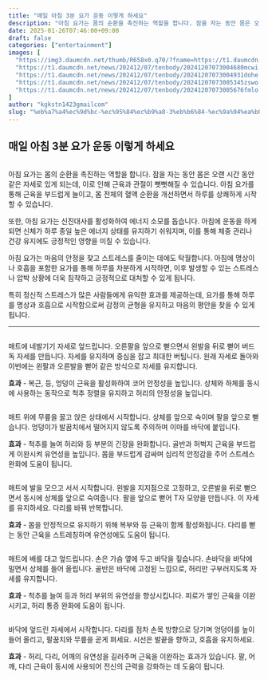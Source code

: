```yaml
---
title: "매일 아침 3분 요가 운동 이렇게 하세요"
description: "아침 요가는 몸의 순환을 촉진하는 역할을 합니다. 잠을 자는 동안 몸은 오랜 시간 동안 같은 자세로 있게 되는데, 이로 인해 근육과 관절이 뻣뻣해질 수 있습니다. 아침 요가를 통해 근육을 부드럽게 늘이고, 몸 전체의 혈액 순환을 개선하면서 하루를 상쾌하게 시작할 수 있"
date: 2025-01-26T07:46:00+09:00
draft: false
categories: ["entertainment"]
images: [
  "https://img3.daumcdn.net/thumb/R658x0.q70/?fname=https://t1.daumcdn.net/news/202412/07/tenbody/20241207073004421xtmy.jpg"
  "https://t1.daumcdn.net/news/202412/07/tenbody/20241207073004680mcwi.gif"
  "https://t1.daumcdn.net/news/202412/07/tenbody/20241207073004931dohe.gif"
  "https://t1.daumcdn.net/news/202412/07/tenbody/20241207073005345zswo.gif"
  "https://t1.daumcdn.net/news/202412/07/tenbody/20241207073005676fmlo.gif"
]
author: "kgkstn1423gmailcom"
slug: "%eb%a7%a4%ec%9d%bc-%ec%95%84%ec%b9%a8-3%eb%b6%84-%ec%9a%94%ea%b0%80-%ec%9a%b4%eb%8f%99-%ec%9d%b4%eb%a0%87%ea%b2%8c-%ed%95%98%ec%84%b8%ec%9a%94"
---
```


<h2 >매일 아침 3분 요가 운동 이렇게 하세요</h2> <figure ><img src="https://img3.daumcdn.net/thumb/R658x0.q70/?fname=https://t1.daumcdn.net/news/202412/07/tenbody/20241207073004421xtmy.jpg" alt=""/></figure> <p>아침 요가는 몸의 순환을 촉진하는 역할을 합니다. 잠을 자는 동안 몸은 오랜 시간 동안 같은 자세로 있게 되는데, 이로 인해 근육과 관절이 뻣뻣해질 수 있습니다. 아침 요가를 통해 근육을 부드럽게 늘이고, 몸 전체의 혈액 순환을 개선하면서 하루를 상쾌하게 시작할 수 있습니다.</p> <p>또한, 아침 요가는 신진대사를 활성화하여 에너지 소모를 돕습니다. 아침에 운동을 하게 되면 신체가 하루 종일 높은 에너지 상태를 유지하기 쉬워지며, 이를 통해 체중 관리나 건강 유지에도 긍정적인 영향을 미칠 수 있습니다.</p> <p>아침 요가는 마음의 안정을 찾고 스트레스를 줄이는 데에도 탁월합니다. 아침에 명상이나 호흡을 포함한 요가를 통해 하루를 차분하게 시작하면, 이후 발생할 수 있는 스트레스나 압박 상황에 더욱 침착하고 긍정적으로 대처할 수 있게 됩니다.</p> <p>특히 정신적 스트레스가 많은 사람들에게 유익한 효과를 제공하는데, 요가를 통해 하루를 명상과 호흡으로 시작함으로써 감정의 균형을 유지하고 마음의 평안을 찾을 수 있게 됩니다.</p> <hr /> <figure ><img src="https://t1.daumcdn.net/news/202412/07/tenbody/20241207073004680mcwi.gif" alt=""/></figure> <p>매트에 네발기기 자세로 엎드립니다. 오른팔을 앞으로 뻗으면서 왼발을 뒤로 뻗어 버드독 자세를 만듭니다. 자세를 유지하며 중심을 잡고 최대한 버팁니다. 원래 자세로 돌아와 이번에는 왼팔과 오른발을 뻗어 같은 방식으로 자세를 유지합니다.</p> <p><strong>효과</strong> - 복근, 등, 엉덩이 근육을 활성화하여 코어 안정성을 높입니다. 상체와 하체를 동시에 사용하는 동작으로 척추 정렬을 유지하고 허리의 안정성을 높입니다.</p> <figure ><img src="https://t1.daumcdn.net/news/202412/07/tenbody/20241207073004931dohe.gif" alt=""/></figure> <p>매트 위에 무릎을 꿇고 앉은 상태에서 시작합니다. 상체를 앞으로 숙이며 팔을 앞으로 뻗습니다. 엉덩이가 발꿈치에서 떨어지지 않도록 주의하며 이마를 바닥에 붙입니다.</p> <p><strong>효과</strong> - 척추를 늘여 허리와 등 부분의 긴장을 완화합니다. 골반과 허벅지 근육을 부드럽게 이완시켜 유연성을 높입니다. 몸을 부드럽게 감싸며 심리적 안정감을 주어 스트레스 완화에 도움이 됩니다.</p> <figure ><img src="https://t1.daumcdn.net/news/202412/07/tenbody/20241207073005345zswo.gif" alt=""/></figure> <p>매트에 발을 모으고 서서 시작합니다. 왼발을 지지점으로 고정하고, 오른발을 뒤로 뻗으면서 동시에 상체를 앞으로 숙여줍니다. 팔을 앞으로 뻗어 T자 모양을 만듭니다. 이 자세를 유지하세요. 다리를 바꿔 반복합니다.</p> <p><strong>효과</strong> - 몸을 안정적으로 유지하기 위해 복부와 등 근육이 함께 활성화됩니다. 다리를 뻗는 동안 근육을 스트레칭하며 유연성에도 도움이 됩니다.</p> <figure ><img src="https://t1.daumcdn.net/news/202412/07/tenbody/20241207073005676fmlo.gif" alt=""/></figure> <p>매트에 배를 대고 엎드립니다. 손은 가슴 옆에 두고 바닥을 짚습니다. 손바닥을 바닥에 밀면서 상체를 들어 올립니다. 골반은 바닥에 고정된 느낌으로, 허리만 구부러지도록 자세를 유지합니다.</p> <p><strong>효과</strong> - 척추를 늘여 등과 허리 부위의 유연성을 향상시킵니다. 피로가 쌓인 근육을 이완시키고, 허리 통증 완화에 도움이 됩니다.</p> <figure ><img src="https://t1.daumcdn.net/news/202412/07/tenbody/20241207073006053dtrh.gif" alt=""/></figure> <p>바닥에 엎드린 자세에서 시작합니다. 다리를 점차 손목 방향으로 당기며 엉덩이를 높이 들어 올리고, 팔꿈치와 무릎을 곧게 펴세요. 시선은 발끝을 향하고, 호흡을 유지하세요.</p> <p><strong>효과</strong> - 허리, 다리, 어깨의 유연성을 길러주며 근육을 이완하는 효과가 있습니다. 팔, 어깨, 다리 근육이 동시에 사용되어 전신의 근력을 강화하는 데 도움이 됩니다.</p>
